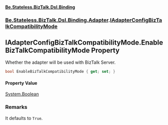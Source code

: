 #### [Be.Stateless.BizTalk.Dsl.Binding](README.md 'README')
### [Be.Stateless.BizTalk.Dsl.Binding.Adapter](Be.Stateless.BizTalk.Dsl.Binding.Adapter.md 'Be.Stateless.BizTalk.Dsl.Binding.Adapter').[IAdapterConfigBizTalkCompatibilityMode](IAdapterConfigBizTalkCompatibilityMode.md 'Be.Stateless.BizTalk.Dsl.Binding.Adapter.IAdapterConfigBizTalkCompatibilityMode')

## IAdapterConfigBizTalkCompatibilityMode.EnableBizTalkCompatibilityMode Property

Whether the adapter will be used with BizTalk Server.

```csharp
bool EnableBizTalkCompatibilityMode { get; set; }
```

#### Property Value
[System.Boolean](https://docs.microsoft.com/en-us/dotnet/api/System.Boolean 'System.Boolean')

### Remarks
It defaults to `True`.
